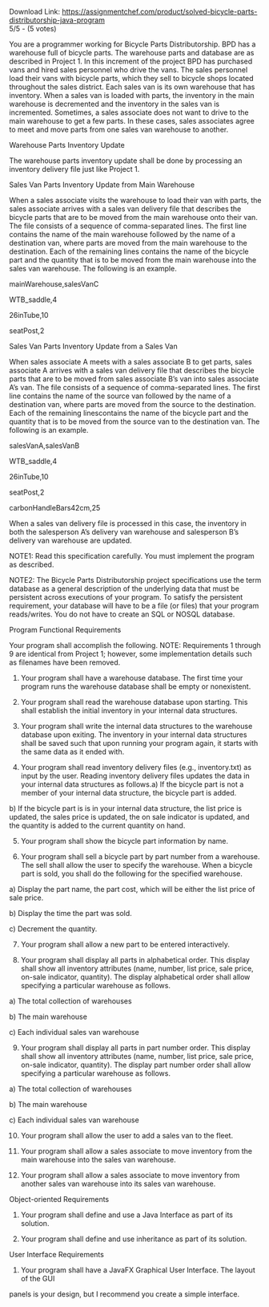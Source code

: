 Download Link: https://assignmentchef.com/product/solved-bicycle-parts-distributorship-java-program
<br>
5/5 - (5 votes)

You are a programmer working for Bicycle Parts Distributorship. BPD has a warehouse full of bicycle parts. The warehouse parts and database are as described in Project 1. In this increment of the project BPD has purchased vans and hired sales personnel who drive the vans. The sales personnel load their vans with bicycle parts, which they sell to bicycle shops located throughout the sales district. Each sales van is its own warehouse that has inventory. When a sales van is loaded with parts, the inventory in the main warehouse is decremented and the inventory in the sales van is incremented. Sometimes, a sales associate does not want to drive to the main warehouse to get a few parts. In these cases, sales associates agree to meet and move parts from one sales van warehouse to another.

Warehouse Parts Inventory Update

The warehouse parts inventory update shall be done by processing an inventory delivery file just like Project 1.

Sales Van Parts Inventory Update from Main Warehouse

When a sales associate visits the warehouse to load their van with parts, the sales associate arrives with a sales van delivery file that describes the bicycle parts that are to be moved from the main warehouse onto their van. The file consists of a sequence of comma-separated lines. The first line contains the name of the main warehouse followed by the name of a destination van, where parts are moved from the main warehouse to the destination. Each of the remaining lines contains the name of the bicycle part and the quantity that is to be moved from the main warehouse into the sales van warehouse. The following is an example.

mainWarehouse,salesVanC

WTB_saddle,4

26inTube,10

seatPost,2

Sales Van Parts Inventory Update from a Sales Van

When sales associate A meets with a sales associate B to get parts, sales associate A arrives with a sales van delivery file that describes the bicycle parts that are to be moved from sales associate B’s van into sales associate A’s van. The file consists of a sequence of comma-separated lines. The first line contains the name of the source van followed by the name of a destination van, where parts are moved from the source to the destination. Each of the remaining linescontains the name of the bicycle part and the quantity that is to be moved from the source van to the destination van. The following is an example.

salesVanA,salesVanB

WTB_saddle,4

26inTube,10

seatPost,2

carbonHandleBars42cm,25

When a sales van delivery file is processed in this case, the inventory in both the salesperson A’s delivery van warehouse and salesperson B’s delivery van warehouse are updated.

NOTE1: Read this specification carefully. You must implement the program as described.

NOTE2: The Bicycle Parts Distributorship project specifications use the term database as a general description of the underlying data that must be persistent across executions of your program. To satisfy the persistent requirement, your database will have to be a file (or files) that your program reads/writes. You do not have to create an SQL or NOSQL database.

Program Functional Requirements

Your program shall accomplish the following. NOTE: Requirements 1 through 9 are identical from Project 1; however, some implementation details such as filenames have been removed.

1. Your program shall have a warehouse database. The first time your program runs the warehouse database shall be empty or nonexistent.

2. Your program shall read the warehouse database upon starting. This shall establish the initial inventory in your internal data structures.

3. Your program shall write the internal data structures to the warehouse database upon exiting. The inventory in your internal data structures shall be saved such that upon running your program again, it starts with the same data as it ended with.

4. Your program shall read inventory delivery files (e.g., inventory.txt) as input by the user. Reading inventory delivery files updates the data in your internal data structures as follows.a) If the bicycle part is not a member of your internal data structure, the bicycle part is added.

b) If the bicycle part is is in your internal data structure, the list price is updated, the sales price is updated, the on sale indicator is updated, and the quantity is added to the current quantity on hand.

5. Your program shall show the bicycle part information by name.

6. Your program shall sell a bicycle part by part number from a warehouse. The sell shall allow the user to specify the warehouse. When a bicycle part is sold, you shall do the following for the specified warehouse.

a) Display the part name, the part cost, which will be either the list price of sale price.

b) Display the time the part was sold.

c) Decrement the quantity.

7. Your program shall allow a new part to be entered interactively.

8. Your program shall display all parts in alphabetical order. This display shall show all inventory attributes (name, number, list price, sale price, on-sale indicator, quantity). The display alphabetical order shall allow specifying a particular warehouse as follows.

a) The total collection of warehouses

b) The main warehouse

c) Each individual sales van warehouse

9. Your program shall display all parts in part number order. This display shall show all inventory attributes (name, number, list price, sale price, on-sale indicator, quantity). The display part number order shall allow specifying a particular warehouse as follows.

a) The total collection of warehouses

b) The main warehouse

c) Each individual sales van warehouse

10. Your program shall allow the user to add a sales van to the fleet.

11. Your program shall allow a sales associate to move inventory from the main warehouse into the sales van warehouse.

12. Your program shall allow a sales associate to move inventory from another sales van warehouse into its sales van warehouse.

Object-oriented Requirements

1. Your program shall define and use a Java Interface as part of its solution.

2. Your program shall define and use inheritance as part of its solution.

User Interface Requirements

1. Your program shall have a JavaFX Graphical User Interface. The layout of the GUI

panels is your design, but I recommend you create a simple interface.